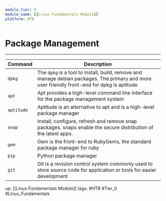 ```yaml
---
module_tier: 0
module_name: [[Linux Fundamentals Module]]
platform: HTB
---
```

# Package Management
---
| Command    | Description                                                                                                                                  |
| ---------- | -------------------------------------------------------------------------------------------------------------------------------------------- |
| `dpkg`     | The `dpkg` is a tool to install, build, remove and manage debian packages. The primary and more user friendly front-end for dpkg is aptitude |
| `apt`      | Apt provides a high-level command line interface for the package management system                                                           |
| `aptitude` | Aptitude is an alternative to apt and is a high-level package manager                                                                        |
| `snap`     | Install, configure, refresh and remove snap packages. snaps enable the secure distribution of the latest apps.                               |
| `gem`      | Gem is the front-end to RubyGems, the standard package manager for ruby                                                                      |
| `pip`      | Python package manager                                                                                                                       |
| `git`      | Git is a revision control system commonly used to store source code for application or tools for easier development                          | 
up: [[Linux Fundamentals Module]]
tags: #HTB #Tier_0 #Linux_Fundamentals 
